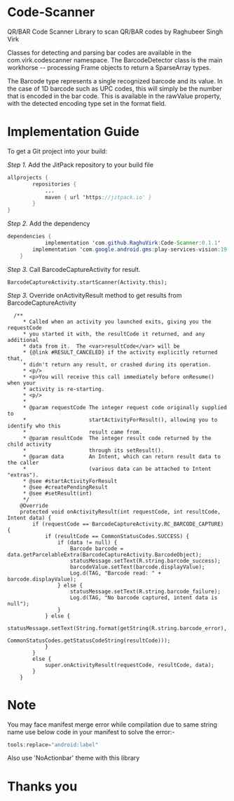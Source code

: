 # Code-Scanner
QR/BAR Code Scanner Library to scan QR/BAR codes by Raghubeer Singh Virk

Classes for detecting and parsing bar codes are available in the com.virk.codescanner namespace. The BarcodeDetector class is the main workhorse -- processing Frame objects to return a SparseArray types.

The Barcode type represents a single recognized barcode and its value. In the case of 1D barcode such as UPC codes, this will simply be the number that is encoded in the bar code. This is available in the rawValue property, with the detected encoding type set in the format field.

# Implementation Guide

To get a Git project into your build:

*Step 1.* Add the JitPack repository to your build file 

```java
allprojects {
		repositories {
			...
			maven { url 'https://jitpack.io' }
		}
}
```
*Step 2.* Add the dependency
```java
dependencies {
	        implementation 'com.github.RaghuVirk:Code-Scanner:0.1.1'
		implementation 'com.google.android.gms:play-services-vision:19.0.0'
	}
```
*Step 3.* Call BarcodeCaptureActivity for result.
```jave
BarcodeCaptureActivity.startScanner(Activity.this);
```
*Step 3.* Override onActivityResult method to get results from BarcodeCaptureActivity

```jave
  /**
     * Called when an activity you launched exits, giving you the requestCode
     * you started it with, the resultCode it returned, and any additional
     * data from it.  The <var>resultCode</var> will be
     * {@link #RESULT_CANCELED} if the activity explicitly returned that,
     * didn't return any result, or crashed during its operation.
     * <p/>
     * <p>You will receive this call immediately before onResume() when your
     * activity is re-starting.
     * <p/>
     *
     * @param requestCode The integer request code originally supplied to
     *                    startActivityForResult(), allowing you to identify who this
     *                    result came from.
     * @param resultCode  The integer result code returned by the child activity
     *                    through its setResult().
     * @param data        An Intent, which can return result data to the caller
     *                    (various data can be attached to Intent "extras").
     * @see #startActivityForResult
     * @see #createPendingResult
     * @see #setResult(int)
     */
    @Override
    protected void onActivityResult(int requestCode, int resultCode, Intent data) {
        if (requestCode == BarcodeCaptureActivity.RC_BARCODE_CAPTURE) {
            if (resultCode == CommonStatusCodes.SUCCESS) {
                if (data != null) {
                    Barcode barcode = data.getParcelableExtra(BarcodeCaptureActivity.BarcodeObject);
                    statusMessage.setText(R.string.barcode_success);
                    barcodeValue.setText(barcode.displayValue);
                    Log.d(TAG, "Barcode read: " + barcode.displayValue);
                } else {
                    statusMessage.setText(R.string.barcode_failure);
                    Log.d(TAG, "No barcode captured, intent data is null");
                }
            } else {
                statusMessage.setText(String.format(getString(R.string.barcode_error),
                        CommonStatusCodes.getStatusCodeString(resultCode)));
            }
        }
        else {
            super.onActivityResult(requestCode, resultCode, data);
        }
    }
```   
# Note
You may face manifest merge error while compilation due to same string name use below code in your manifest to solve the error:-
```java     
tools:replace="android:label"
``` 
Also use 'NoActionbar' theme with this library

# Thanks you
